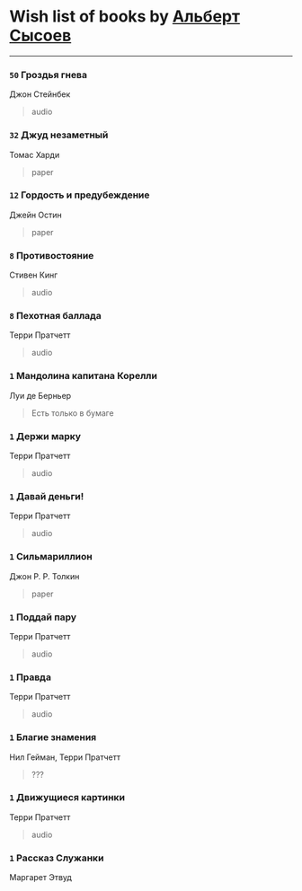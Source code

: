 # Wish list of books by [Альберт Сысоев](http://vk.com/id47446642)
---

### `50` Гроздья гнева
Джон Стейнбек
> audio

### `32` Джуд незаметный
Томас Харди
> paper

### `12` Гордость и предубеждение
Джейн Остин
> paper

### `8` Противостояние
Стивен Кинг
> audio

### `8` Пехотная баллада
Терри Пратчетт
> audio

### `1` Мандолина капитана Корелли
Луи де Берньер
> Есть только в бумаге

### `1` Держи марку
Терри Пратчетт
> audio

### `1` Давай деньги!
Терри Пратчетт
> audio

### `1` Сильмариллион
Джон Р. Р. Толкин
> paper

### `1` Поддай пару
Терри Пратчетт
> audio

### `1` Правда
Терри Пратчетт
> audio

### `1` Благие знамения
Нил Гейман, Терри Пратчетт
> ???

### `1` Движущиеся картинки
Терри Пратчетт
> audio

### `1` Рассказ Служанки
Маргарет Этвуд

